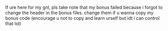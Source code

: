 If ure here for my gnl, pls take note that my bonus failed because i forgot to change the header in the bonus files. 
change them if u wanna copy my bonus code (encourage u not to copy and learn urself but idt i can control that lol)
